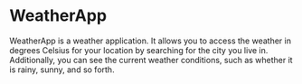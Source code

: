 # WeatherApp
WeatherApp is a weather application. It allows you to access the weather in degrees Celsius for your location by searching for the city you live in. Additionally, you can see the current weather conditions, such as whether it is rainy, sunny, and so forth. 
